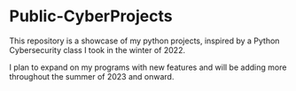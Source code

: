 # Public-CyberProjects

This repository is a showcase of my python projects, inspired by a Python Cybersecurity class I took in the winter of 2022. 

I plan to expand on my programs with new features and will be adding more throughout the summer of 2023 and onward.
